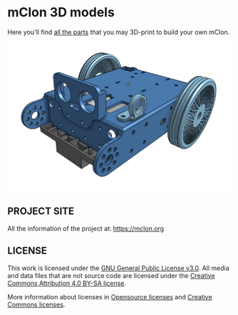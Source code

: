 # mClon 3D models

Here you'll find [all the parts](https://github.com/mClon/3D/archive/master.zip) that you may 3D-print to build your own mClon.

![mClon](mClon-3D.png)

## PROJECT SITE

All the information of the project at: https://mclon.org


## LICENSE

This work is licensed under the [GNU General Public License v3.0](LICENSE-GPLV30). All media and data files that are not source code are licensed under the [Creative Commons Attribution 4.0 BY-SA license](LICENSE-CCBYSA40).

More information about licenses in [Opensource licenses](https://opensource.org/licenses/) and [Creative Commons licenses](https://creativecommons.org/licenses/).
